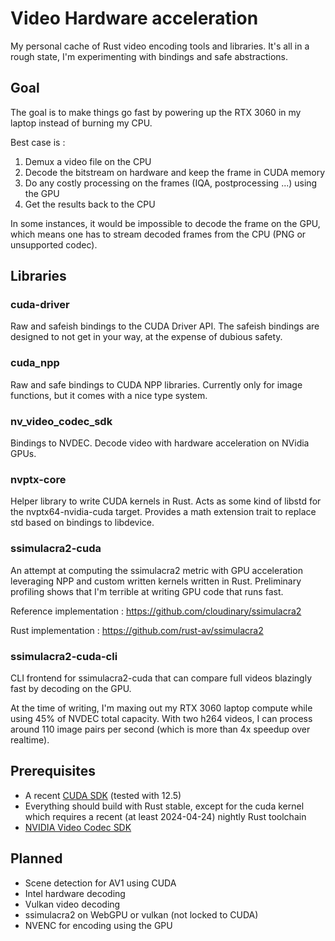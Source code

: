 # Video Hardware acceleration

My personal cache of Rust video encoding tools and libraries. It's all in a rough state, I'm experimenting with bindings
and safe abstractions.

## Goal

The goal is to make things go fast by powering up the RTX 3060 in my laptop instead of burning my CPU.

Best case is :

1. Demux a video file on the CPU
2. Decode the bitstream on hardware and keep the frame in CUDA memory
3. Do any costly processing on the frames (IQA, postprocessing ...) using the GPU
4. Get the results back to the CPU

In some instances, it would be impossible to decode the frame on the GPU, which means one has to stream decoded frames
from the CPU (PNG or unsupported codec).

## Libraries

### cuda-driver

Raw and safeish bindings to the CUDA Driver API. The safeish bindings are designed to not get in your way, at the
expense of dubious safety.

### cuda_npp

Raw and safe bindings to CUDA NPP libraries. Currently only for image functions, but it comes with a nice type system.

### nv_video_codec_sdk

Bindings to NVDEC. Decode video with hardware acceleration on NVidia GPUs.

### nvptx-core

Helper library to write CUDA kernels in Rust. Acts as some kind of libstd for the nvptx64-nvidia-cuda target. Provides a
math extension trait to replace std based on bindings to libdevice.

### ssimulacra2-cuda

An attempt at computing the ssimulacra2 metric with GPU acceleration leveraging NPP and custom written kernels written
in Rust.
Preliminary profiling shows that I'm terrible at writing GPU code that runs fast.

Reference implementation : https://github.com/cloudinary/ssimulacra2

Rust implementation : https://github.com/rust-av/ssimulacra2

### ssimulacra2-cuda-cli

CLI frontend for ssimulacra2-cuda that can compare full videos blazingly fast by decoding on the GPU.

At the time of writing, I'm maxing out my RTX 3060 laptop compute while using 45% of NVDEC total capacity.
With two h264 videos, I can process around 110 image pairs per second (which is more than 4x speedup over realtime).

## Prerequisites

- A recent [CUDA SDK](https://developer.nvidia.com/cuda-toolkit) (tested with 12.5)
- Everything should build with Rust stable, except for the cuda kernel which requires a recent (at least 2024-04-24)
  nightly Rust toolchain
- [NVIDIA Video Codec SDK](https://developer.nvidia.com/nvidia-video-codec-sdk/download)

## Planned

- Scene detection for AV1 using CUDA
- Intel hardware decoding
- Vulkan video decoding
- ssimulacra2 on WebGPU or vulkan (not locked to CUDA)
- NVENC for encoding using the GPU
